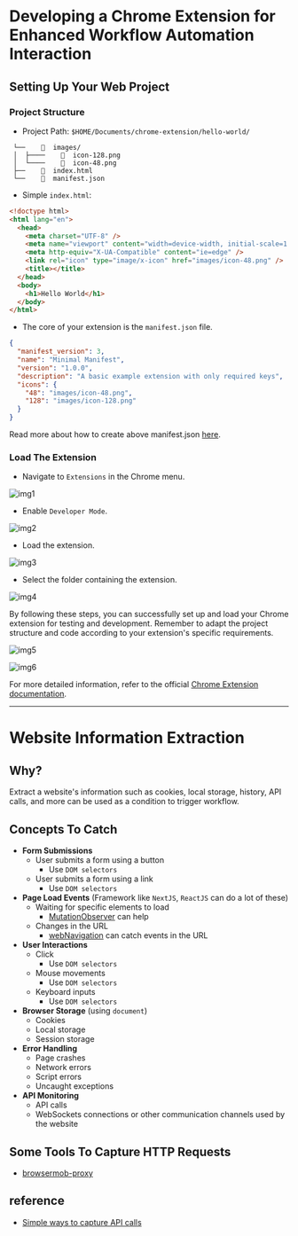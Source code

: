 # Developing a Chrome Extension for Enhanced Workflow Automation Interaction

## Setting Up Your Web Project

### Project Structure

- Project Path: `$HOME/Documents/chrome-extension/hello-world/`

```
 └──      images/
 │  ├────      icon-128.png
 │  └────      icon-48.png
 ├──      index.html
 └──      manifest.json
```

- Simple `index.html`:

```html
<!doctype html>
<html lang="en">
  <head>
    <meta charset="UTF-8" />
    <meta name="viewport" content="width=device-width, initial-scale=1.0" />
    <meta http-equiv="X-UA-Compatible" content="ie=edge" />
    <link rel="icon" type="image/x-icon" href="images/icon-48.png" />
    <title></title>
  </head>
  <body>
    <h1>Hello World</h1>
  </body>
</html>
```

- The core of your extension is the `manifest.json` file.

```json
{
  "manifest_version": 3,
  "name": "Minimal Manifest",
  "version": "1.0.0",
  "description": "A basic example extension with only required keys",
  "icons": {
    "48": "images/icon-48.png",
    "128": "images/icon-128.png"
  }
}
```

Read more about how to create above manifest.json [here](https://developer.chrome.com/extensions/manifest).

### Load The Extension

- Navigate to `Extensions` in the Chrome menu.

![img1](assets/2024-01-11-10-29-47.png)

- Enable `Developer Mode`.

![img2](assets/2024-01-11-10-30-54.png)

- Load the extension.

![img3](assets/2024-01-11-10-33-02.png)

- Select the folder containing the extension.

![img4](assets/2024-01-11-10-34-00.png)

By following these steps, you can successfully set up and load your Chrome extension for testing and development. Remember to adapt the project structure and code according to your extension's specific requirements.

![img5](assets/2024-01-11-10-37-32.png)

![img6](assets/2024-01-11-10-37-47.png)

For more detailed information, refer to the official [Chrome Extension documentation](https://developer.chrome.com/docs/extensions/reference/manifest#popup-with-permissions).

---

# Website Information Extraction

## Why?

Extract a website's information such as cookies, local storage, history, API calls, and more can be used as a condition to trigger workflow.

## Concepts To Catch

- **Form Submissions**
    - User submits a form using a button
        - Use `DOM selectors`
    - User submits a form using a link
        - Use `DOM selectors`
- **Page Load Events** (Framework like `NextJS`, `ReactJS` can do a lot of these)
    - Waiting for specific elements to load
        - [MutationObserver](https://developer.mozilla.org/en-US/docs/Web/API/MutationObserver) can help
    - Changes in the URL
        - [webNavigation](https://developer.mozilla.org/en-US/docs/Mozilla/Add-ons/WebExtensions/API/webNavigation) can catch events in the URL
- **User Interactions**
    - Click
        - Use `DOM selectors`
    - Mouse movements
        - Use `DOM selectors`
    - Keyboard inputs
        - Use `DOM selectors`
- **Browser Storage** (using `document`)
    - Cookies
    - Local storage
    - Session storage
- **Error Handling**
    - Page crashes
    - Network errors
    - Script errors
    - Uncaught exceptions
- **API Monitoring**
    - API calls
    - WebSockets connections or other communication channels used by the website


## Some Tools To Capture HTTP Requests

- [browsermob-proxy](https://www.npmjs.com/package/browsermob-proxy)

## reference

- [Simple ways to capture API calls](https://www.youtube.com/watch?v=NWIjzysPdC4&t=2s)
